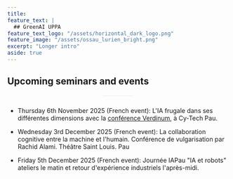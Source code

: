```yaml
---
title: 
feature_text: |
  ## GreenAI UPPA 
feature_text_logo: "/assets/horizontal_dark_logo.png"
feature_image: "/assets/ossau_lurien_bright.png"
excerpt: "Longer intro"
aside: true 
---
```



## Upcoming seminars and events

<div style="margin-top:0px;margin-bottom:40px;height:1px;width:70px;margin:20px auto 25px;background:#ebebeb;display:block;border:none;"></div>

- Thursday 6th November 2025 (French event):  L'IA frugale dans ses différentes dimensions avec la [conférence Verdinum](https://verdinum.sciencesconf.org/), à Cy-Tech Pau.

- Wednesday 3rd December 2025 (French event): La collaboration cognitive entre la machine et l'humain. Conférence de vulgarisation par Rachid Alami. Théâtre Saint Louis. Pau

- Friday 5th December 2025 (French event): Journée IAPau "IA et robots" ateliers le matin et retour d'expérience industriels l'après-midi.


